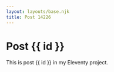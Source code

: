 ```yaml
---
layout: layouts/base.njk
title: Post 14226
---
```


# Post {{ id }}

This is post {{ id }} in my Eleventy project.
